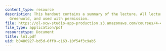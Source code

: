 ```yaml
---
content_type: resource
description: This handout contains a summary of the lecture. All lectures are by Simon
  Greenwold, and used with permission.
file: https://ol-ocw-studio-app-production.s3.amazonaws.com/courses/4-491-form-finding-and-structural-optimization-gaudi-workshop-fall-2004/b0480927bd5d6ff0c16310f54f3c9ab5_ln1.pdf
file_type: application/pdf
resourcetype: Document
title: ln1.pdf
uid: b0480927-bd5d-6ff0-c163-10f54f3c9ab5
---
```

